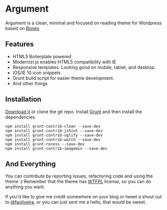 Argument
========

Argument is a clean, minimal and focused on reading theme for Wordpress based on [Bones][1].

Features
--------
 - HTML5 Boilerplate powered
 - Modernizr.js enables HTML5 compatibility with IE
 - Responsive templates. Looking good on mobile, tablet, and desktop.
 - iOS/IE 10 icon snippets
 - Grunt build script for easier theme development.
 - And other things

Installation
------------
[Download it][2] or clone the git repo. Install [Grunt][3] and then install the dependencies

    npm install grunt-contrib-clean --save-dev
    npm install grunt-contrib-jshint --save-dev
    npm install grunt-contrib-uglify --save-dev
    npm install grunt-contrib-watch --save-dev
    npm install grunt-recess --save-dev
    npm install grunt-contrib-imagemin --save-dev
    

And Everything
--------------
You can contribute by reporting issues, refactoring code and using the theme :) Remember that the theme has [WTFPL][4] license, so you can do anything you want.

If you'd like to give me credit somewhere on your blog or tweet a shout out to [@faoliveira][5], or you can just sent me a hello, that would be  sweet.

    
    


  [1]: https://github.com/eddiemachado/bones "A Lightweight Wordpress Development Theme"
  [2]: https://github.com/faoliveira/argument/zipball/master
  [3]: http://gruntjs.com/getting-started
  [4]: http://www.wtfpl.net/
  [5]: http://twitter.com/faoliveira/ "@faoliveira"
